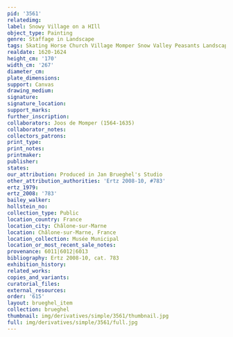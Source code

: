 ```yaml
---
pid: '3561'
relatedimg: 
label: Snowy Village on a HIll
object_type: Painting
genre: Staffage in Landscape
tags: Skating Horse Church Village Momper Snow Valley Peasants Landscape Cart
realdate: 1620-1624
height_cm: '170'
width_cm: '267'
diameter_cm: 
plate_dimensions: 
support: Canvas
drawing_medium: 
signature: 
signature_location: 
support_marks: 
further_inscription: 
collaborators: Joos de Momper (1564-1635)
collaborator_notes: 
collectors_patrons: 
print_type: 
print_notes: 
printmaker: 
publisher: 
states: 
our_attribution: Produced in Jan Brueghel's Studio
other_attribution_authorities: 'Ertz 2008-10, #783'
ertz_1979: 
ertz_2008: '783'
bailey_walker: 
hollstein_no: 
collection_type: Public
location_country: France
location_city: Châlone-sur-Marne
location: Châlone-sur-Marne, France
location_collection: Musée Municipal
location_or_most_recent_sale_notes: 
provenance: 6011|6012|6013
bibliography: Ertz 2008-10, cat. 783
exhibition_history: 
related_works: 
copies_and_variants: 
curatorial_files: 
external_resources: 
order: '615'
layout: brueghel_item
collection: brueghel
thumbnail: img/derivatives/simple/3561/thumbnail.jpg
full: img/derivatives/simple/3561/full.jpg
---
```

